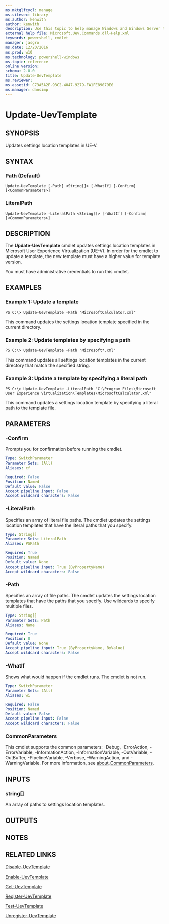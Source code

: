 ```yaml
---
ms.mktglfcycl: manage
ms.sitesec: library
ms.author: kenwith
author: kenwith
description: Use this topic to help manage Windows and Windows Server technologies with Windows PowerShell.
external help file: Microsoft.Uev.Commands.dll-Help.xml
keywords: powershell, cmdlet
manager: jasgro
ms.date: 12/20/2016
ms.prod: w10
ms.technology: powershell-windows
ms.topic: reference
online version: 
schema: 2.0.0
title: Update-UevTemplate
ms.reviewer:
ms.assetid: C73A5A2F-93C2-4047-9279-FA1FE89079E0
ms.manager: dansimp
---
```


# Update-UevTemplate

## SYNOPSIS
Updates settings location templates in UE-V.

## SYNTAX

### Path (Default)
```
Update-UevTemplate [-Path] <String[]> [-WhatIf] [-Confirm] [<CommonParameters>]
```

### LiteralPath
```
Update-UevTemplate -LiteralPath <String[]> [-WhatIf] [-Confirm] [<CommonParameters>]
```

## DESCRIPTION
The **Update-UevTemplate** cmdlet updates settings location templates in Microsoft User Experience Virtualization (UE-V).
In order for the cmdlet to update a template, the new template must have a higher value for template version.

You must have administrative credentials to run this cmdlet.

## EXAMPLES

### Example 1: Update a template
```
PS C:\> Update-UevTemplate -Path "MicrosoftCalculator.xml"
```

This command updates the settings location template specified in the current directory.

### Example 2: Update templates by specifying a path
```
PS C:\> Update-UevTemplate -Path "Microsoft*.xml"
```

This command updates all settings location templates in the current directory that match the specified string.

### Example 3: Update a template by specifying a literal path
```
PS C:\> Update-UevTemplate -LiteralPath "C:\Program Files\Microsoft User Experience Virtualization\Templates\MicrosoftCalculator.xml"
```

This command updates a settings location template by specifying a literal path to the template file.

## PARAMETERS

### -Confirm
Prompts you for confirmation before running the cmdlet.

```yaml
Type: SwitchParameter
Parameter Sets: (All)
Aliases: cf

Required: False
Position: Named
Default value: False
Accept pipeline input: False
Accept wildcard characters: False
```

### -LiteralPath
Specifies an array of literal file paths.
The cmdlet updates the settings location templates that have the literal paths that you specify.

```yaml
Type: String[]
Parameter Sets: LiteralPath
Aliases: PSPath

Required: True
Position: Named
Default value: None
Accept pipeline input: True (ByPropertyName)
Accept wildcard characters: False
```

### -Path
Specifies an array of file paths.
The cmdlet updates the settings location templates that have the paths that you specify.
Use wildcards to specify multiple files.

```yaml
Type: String[]
Parameter Sets: Path
Aliases: Name

Required: True
Position: 0
Default value: None
Accept pipeline input: True (ByPropertyName, ByValue)
Accept wildcard characters: False
```

### -WhatIf
Shows what would happen if the cmdlet runs.
The cmdlet is not run.

```yaml
Type: SwitchParameter
Parameter Sets: (All)
Aliases: wi

Required: False
Position: Named
Default value: False
Accept pipeline input: False
Accept wildcard characters: False
```

### CommonParameters
This cmdlet supports the common parameters: -Debug, -ErrorAction, -ErrorVariable, -InformationAction, -InformationVariable, -OutVariable, -OutBuffer, -PipelineVariable, -Verbose, -WarningAction, and -WarningVariable. For more information, see [about_CommonParameters](http://go.microsoft.com/fwlink/?LinkID=113216).

## INPUTS

### string[]
An array of paths to settings location templates.

## OUTPUTS

## NOTES

## RELATED LINKS

[Disable-UevTemplate](./Disable-UevTemplate.md)

[Enable-UevTemplate](./Enable-UevTemplate.md)

[Get-UevTemplate](./Get-UevTemplate.md)

[Register-UevTemplate](./Register-UevTemplate.md)

[Test-UevTemplate](./Test-UevTemplate.md)

[Unregister-UevTemplate](./Unregister-UevTemplate.md)

